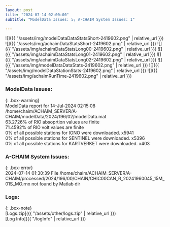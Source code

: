 ```yaml
---
layout: post
title: "2024-07-14 02:00:00"
subtitle: "ModelData Issues: 5; A-CHAIM System Issues: 1"

---
```


![]({{ "/assets/img/modelDataDataStatsShort-2419602.png" | relative_url }})
![]({{ "/assets/img/achaimDataStatsShort-2419602.png" | relative_url }})
![]({{ "/assets/img/achaimDataStatsLong00-2419602.png" | relative_url }})
![]({{ "/assets/img/achaimDataStatsLong01-2419602.png" | relative_url }})
![]({{ "/assets/img/achaimDataStatsLong02-2419602.png" | relative_url }})
![]({{ "/assets/img/modelDataDataStats-2419602.png" | relative_url }})
![]({{ "/assets/img/modelDataStationStats-2419602.png" | relative_url }})
![]({{ "/assets/img/achaimRunTime-2419602.png" | relative_url }})


### ModelData Issues:  
  
{: .box-warning}  
 ModelData report for 14-Jul-2024 02:15:08   
 /home/chaim/ACHAIM_SERVER/A-CHAIM/modelData/2024/196/02/modelData.mat   
 63.2726% of RIO absoprtion values are finite   
 71.4592% of RIO volt values are finite   
 0% of all possible stations for IONO were downloaded. x5941   
 0% of all possible stations for SENTINEL were downloaded. x5396   
 0% of all possible stations for KARTVERKET were downloaded. x403   
  
### A-CHAIM System Issues:  
  
{: .box-error}  
2024-07-14 01:30:39 File /home/chaim/ACHAIM_SERVER/A-CHAIM/processed/2024/196/00/CHAIN/CHIC00CAN_R_20241960045_15M_01S_MO.rnx not found by Matlab dir  

### Logs:  
  
{: .box-note}  
[Logs.zip]({{ "/assets/other/logs.zip" | relative_url }})  
[Log Info]({{ "/logInfo" | relative_url }})  
